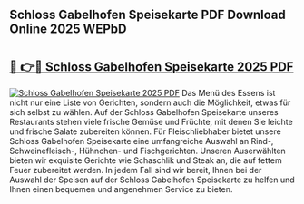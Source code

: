## Schloss Gabelhofen Speisekarte PDF Download Online 2025 WEPbD

# <h2><a href="http://gc7itq.nevu.top/?p=Schloss+Gabelhofen+Speisekarte">🔗 👉🔴 Schloss Gabelhofen Speisekarte 2025 PDF</a></h2>

[![Schloss Gabelhofen Speisekarte 2025 PDF](https://i.imgur.com/dBaPXMq.png)](http://gc7itq.nevu.top/?p=Schloss+Gabelhofen+Speisekarte)
Das Menü des Essens ist nicht nur eine Liste von Gerichten, sondern auch die Möglichkeit, etwas für sich selbst zu wählen. Auf der Schloss Gabelhofen Speisekarte unseres Restaurants stehen viele frische Gemüse und Früchte, mit denen Sie leichte und frische Salate zubereiten können. Für Fleischliebhaber bietet unsere Schloss Gabelhofen Speisekarte eine umfangreiche Auswahl an Rind-, Schweinefleisch-, Hühnchen- und Fischgerichten. Unseren Auserwählten bieten wir exquisite Gerichte wie Schaschlik und Steak an, die auf fettem Feuer zubereitet werden. In jedem Fall sind wir bereit, Ihnen bei der Auswahl der Speisen auf der Schloss Gabelhofen Speisekarte zu helfen und Ihnen einen bequemen und angenehmen Service zu bieten.
